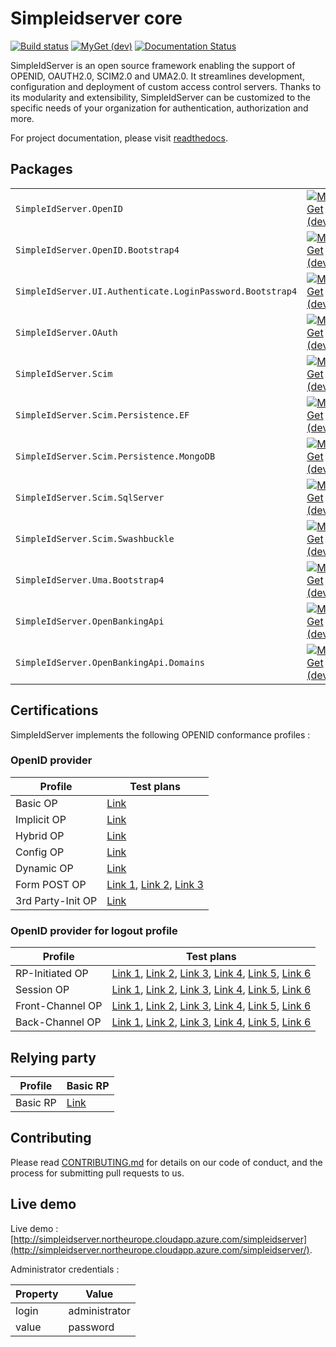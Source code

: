 # Simpleidserver core

[![Build status](https://ci.appveyor.com/api/projects/status/shtqlxhbda6gtdag?svg=true)](https://ci.appveyor.com/project/simpleidserver/simpleidserver)
[![MyGet (dev)](https://img.shields.io/myget/advance-ict/v/SimpleIdServer.OpenID.svg)](http://myget.org/gallery/advance-ict)
[![Documentation Status](https://readthedocs.org/projects/simpleidserver/badge/?version=latest)](https://simpleidserver.readthedocs.io/en/latest/)

SimpleIdServer is an open source framework enabling the support of OPENID, OAUTH2.0, SCIM2.0 and UMA2.0. It streamlines development, configuration and deployment of custom access control servers. 
Thanks to its modularity and extensibility, SimpleIdServer can be customized to the specific needs of your organization for authentication, authorization and more.

For project documentation, please visit [readthedocs](https://simpleidserver.readthedocs.io/en/latest/).

## Packages

|                         			 						|      																															  																					|																																								|																																								|
| --------------------------------------------------------- | ----------------------------------------------------------------------------------------------------------------------------------------------------------------------------------------------------------------- | ------------------------------------------------------------------------------------------------------------------------------------------------------------- | ------------------------------------------------------------------------------------------------------------------------------------------------------------- |
| `SimpleIdServer.OpenID` 			 						| [![MyGet (dev)](https://img.shields.io/myget/advance-ict/v/SimpleIdServer.OpenID.svg)](https://www.myget.org/feed/advance-ict/package/nuget/SimpleIdServer.OpenID)												| [![NuGet](https://img.shields.io/nuget/v/SimpleIdServer.OpenID.svg)](https://nuget.org/packages/SimpleIdServer.OpenID) 										| [![NuGet](https://img.shields.io/nuget/dt/SimpleIdServer.OpenID.svg)](https://nuget.org/packages/SimpleIdServer.OpenID) 										|
| `SimpleIdServer.OpenID.Bootstrap4` 						| [![MyGet (dev)](https://img.shields.io/myget/advance-ict/v/SimpleIdServer.OpenID.Bootstrap4.svg)](https://www.myget.org/feed/advance-ict/package/nuget/SimpleIdServer.OpenID.Bootstrap4)							| [![NuGet](https://img.shields.io/nuget/v/SimpleIdServer.OpenID.Bootstrap4.svg)](https://nuget.org/packages/SimpleIdServer.OpenID.Bootstrap4) 					| [![NuGet](https://img.shields.io/nuget/dt/SimpleIdServer.OpenID.Bootstrap4.svg)](https://nuget.org/packages/SimpleIdServer.OpenID.Bootstrap4) 				|
| `SimpleIdServer.UI.Authenticate.LoginPassword.Bootstrap4` | [![MyGet (dev)](https://img.shields.io/myget/advance-ict/v/SimpleIdServer.UI.Authenticate.LoginPassword.Bootstrap4.svg)](https://www.myget.org/feed/advance-ict/package/nuget/SimpleIdServer.OpenID.Bootstrap4)	| [![NuGet](https://img.shields.io/nuget/v/SimpleIdServer.OpenID.Bootstrap4.svg)](https://nuget.org/packages/SimpleIdServer.OpenID.Bootstrap4) 					| [![NuGet](https://img.shields.io/nuget/dt/SimpleIdServer.OpenID.Bootstrap4.svg)](https://nuget.org/packages/SimpleIdServer.OpenID.Bootstrap4) 				|
| `SimpleIdServer.OAuth`  			 						| [![MyGet (dev)](https://img.shields.io/myget/advance-ict/v/SimpleIdServer.OAuth.svg)](https://www.myget.org/feed/advance-ict/package/nuget/SimpleIdServer.OAuth) 													| [![NuGet](https://img.shields.io/nuget/v/SimpleIdServer.OAuth.svg)](https://nuget.org/packages/SimpleIdServer.OAuth) 											| [![NuGet](https://img.shields.io/nuget/dt/SimpleIdServer.OAuth.svg)](https://nuget.org/packages/SimpleIdServer.OAuth) 										|
| `SimpleIdServer.Scim`   			 						| [![MyGet (dev)](https://img.shields.io/myget/advance-ict/v/SimpleIdServer.Scim.svg)](https://www.myget.org/feed/advance-ict/package/nuget/SimpleIdServer.Scim) 													| [![NuGet](https://img.shields.io/nuget/v/SimpleIdServer.Scim.svg)](https://nuget.org/packages/SimpleIdServer.Scim) 											| [![NuGet](https://img.shields.io/nuget/dt/SimpleIdServer.Scim.svg)](https://nuget.org/packages/SimpleIdServer.Scim) 											|
| `SimpleIdServer.Scim.Persistence.EF`   		 			| [![MyGet (dev)](https://img.shields.io/myget/advance-ict/v/SimpleIdServer.Scim.Persistence.EF.svg)](https://www.myget.org/feed/advance-ict/package/nuget/SimpleIdServer.Scim.Persistence.EF) 						| [![NuGet](https://img.shields.io/nuget/v/SimpleIdServer.Scim.Persistence.EF.svg)](https://nuget.org/packages/SimpleIdServer.Scim.Persistence.EF) 				| [![NuGet](https://img.shields.io/nuget/dt/SimpleIdServer.Scim.Persistence.EF.svg)](https://nuget.org/packages/SimpleIdServer.Scim.Persistence.EF)				|
| `SimpleIdServer.Scim.Persistence.MongoDB`   				| [![MyGet (dev)](https://img.shields.io/myget/advance-ict/v/SimpleIdServer.Scim.Persistence.MongoDB.svg)](https://www.myget.org/feed/advance-ict/package/nuget/SimpleIdServer.Scim.Persistence.MongoDB) 			| [![NuGet](https://img.shields.io/nuget/v/SimpleIdServer.Scim.Persistence.MongoDB.svg)](https://nuget.org/packages/SimpleIdServer.Scim.Persistence.MongoDB) 	| [![NuGet](https://img.shields.io/nuget/dt/SimpleIdServer.Scim.Persistence.MongoDB.svg)](https://nuget.org/packages/SimpleIdServer.Scim.Persistence.MongoDB)	|
| `SimpleIdServer.Scim.SqlServer`			   				| [![MyGet (dev)](https://img.shields.io/myget/advance-ict/v/SimpleIdServer.Scim.SqlServer.svg)](https://www.myget.org/feed/advance-ict/package/nuget/SimpleIdServer.Scim.SqlServer) 								| [![NuGet](https://img.shields.io/nuget/v/SimpleIdServer.Scim.SqlServer.svg)](https://nuget.org/packages/SimpleIdServer.Scim.SqlServer) 						| [![NuGet](https://img.shields.io/nuget/dt/SimpleIdServer.Scim.SqlServer.svg)](https://nuget.org/packages/SimpleIdServer.Scim.SqlServer)						|
| `SimpleIdServer.Scim.Swashbuckle`			   				| [![MyGet (dev)](https://img.shields.io/myget/advance-ict/v/SimpleIdServer.Scim.Swashbuckle.svg)](https://www.myget.org/feed/advance-ict/package/nuget/SimpleIdServer.Scim.Swashbuckle) 							| [![NuGet](https://img.shields.io/nuget/v/SimpleIdServer.Scim.Swashbuckle.svg)](https://nuget.org/packages/SimpleIdServer.Scim.Swashbuckle) 					| [![NuGet](https://img.shields.io/nuget/dt/SimpleIdServer.Scim.Swashbuckle.svg)](https://nuget.org/packages/SimpleIdServer.Scim.Swashbuckle)					|
| `SimpleIdServer.Uma.Bootstrap4`   			 			| [![MyGet (dev)](https://img.shields.io/myget/advance-ict/v/SimpleIdServer.Uma.Bootstrap4.svg)](https://www.myget.org/feed/advance-ict/package/nuget/SimpleIdServer.Uma.Bootstrap4) 								| [![NuGet](https://img.shields.io/nuget/v/SimpleIdServer.Uma.Bootstrap4.svg)](https://nuget.org/packages/SimpleIdServer.Uma.Bootstrap4) 						| [![NuGet](https://img.shields.io/nuget/dt/SimpleIdServer.Uma.Bootstrap4.svg)](https://nuget.org/packages/SimpleIdServer.Uma.Bootstrap4)						|
| `SimpleIdServer.OpenBankingApi`							| [![MyGet (dev)](https://img.shields.io/myget/advance-ict/v/SimpleIdServer.OpenBankingApi.svg)](https://www.myget.org/feed/advance-ict/package/nuget/SimpleIdServer.OpenBankingApi) 								| [![NuGet](https://img.shields.io/nuget/v/SimpleIdServer.OpenBankingApi.svg)](https://nuget.org/packages/SimpleIdServer.OpenBankingApi) 						| [![NuGet](https://img.shields.io/nuget/dt/SimpleIdServer.OpenBankingApi.svg)](https://nuget.org/packages/SimpleIdServer.OpenBankingApi)						|
| `SimpleIdServer.OpenBankingApi.Domains`					| [![MyGet (dev)](https://img.shields.io/myget/advance-ict/v/SimpleIdServer.OpenBankingApi.Domains.svg)](https://www.myget.org/feed/advance-ict/package/nuget/SimpleIdServer.OpenBankingApi.Domains) 				| [![NuGet](https://img.shields.io/nuget/v/SimpleIdServer.OpenBankingApi.Domains.svg)](https://nuget.org/packages/SimpleIdServer.OpenBankingApi.Domains)		| [![NuGet](https://img.shields.io/nuget/dt/SimpleIdServer.OpenBankingApi.Domains.svg)](https://nuget.org/packages/SimpleIdServer.OpenBankingApi.Domains)		|

## Certifications

SimpleIdServer implements the following OPENID conformance profiles :

### OpenID provider

| Profile      	    | Test plans                                                                                                                                                                                                                                                                                     |
| ----------------- | ---------------------------------------------------------------------------------------------------------------------------------------------------------------------------------------------------------------------------------------------------------------------------------------------- |
| Basic OP     	    | [Link](https://www.certification.openid.net/plan-detail.html?plan=TcDgVIcSJLFHg&public=true)                                                                                                                                                                                                   |
| Implicit OP  	    | [Link](https://www.certification.openid.net/plan-detail.html?plan=ELzlUw0Ml4Cdi&public=true)                                                                                                                                                                                                   |
| Hybrid OP    	    | [Link](https://www.certification.openid.net/plan-detail.html?plan=hyaf2Ji4pt8c4&public=true)                                                                                                                                                                                                   |
| Config OP    	    | [Link](https://www.certification.openid.net/log-detail.html?log=eLluAN1FEGFibyC&public=true)                                                                                                                                                                                                   |
| Dynamic OP   	    | [Link](https://www.certification.openid.net/plan-detail.html?plan=rD0K7iYAcQBDV&public=true)                                                                                                                                                                                                   |
| Form POST OP   	| [Link 1](https://www.certification.openid.net/plan-detail.html?plan=TcDgVIcSJLFHg&public=true), [Link 2](https://www.certification.openid.net/plan-detail.html?plan=WyVmp1Gj6wJ9p&public=true), [Link 3](https://www.certification.openid.net/plan-detail.html?plan=VB4UtJystIKk8&public=true) |
| 3rd Party-Init OP | [Link](https://www.certification.openid.net/plan-detail.html?plan=HqBg2tU5qmAFB&public=true)                                                                                                                                                                                                   |

### OpenID provider for logout profile

| Profile          | Test plans 
| ---------------- | ---------------------------------------------------------------------------------------------------------------------------------------------------------------------------------------------------------------------------------------------------------------------------------------------------------------------------------------------------------------------------------------------------------------------------------------------------------------------------------------------------------------------------------------------------------------------------------------------- |
| RP-Initiated OP  | [Link 1](https://www.certification.openid.net/plan-detail.html?plan=q8zHjO7GKTm2p&public=true), [Link 2](https://www.certification.openid.net/plan-detail.html?plan=9QkOe3rah6OlB&public=true), [Link 3](https://www.certification.openid.net/plan-detail.html?plan=REeuGHwd7zF06&public=true), [Link 4](https://www.certification.openid.net/plan-detail.html?plan=rm5PmSjlmSyMG&public=true), [Link 5](https://www.certification.openid.net/plan-detail.html?plan=WaeVAkjkkgWMC&public=true), [Link 6](https://www.certification.openid.net/plan-detail.html?plan=7IdDirhsWnCow&public=true) |
| Session OP       | [Link 1](https://www.certification.openid.net/plan-detail.html?plan=XWUs8wUtnDHGN&public=true), [Link 2](https://www.certification.openid.net/plan-detail.html?plan=dw3T1LhVGlgYZ&public=true), [Link 3](https://www.certification.openid.net/plan-detail.html?plan=CWqM7njxqcvGT&public=true), [Link 4](https://www.certification.openid.net/plan-detail.html?plan=nNckls6a5qPwI&public=true), [Link 5](https://www.certification.openid.net/plan-detail.html?plan=lbLrObDfrX35q&public=true), [Link 6](https://www.certification.openid.net/plan-detail.html?plan=zXbSHGtiENBR9&public=true) |
| Front-Channel OP | [Link 1](https://www.certification.openid.net/plan-detail.html?plan=wPSm8i41v575p&public=true), [Link 2](https://www.certification.openid.net/plan-detail.html?plan=30Lm1qoPnXnCH&public=true), [Link 3](https://www.certification.openid.net/plan-detail.html?plan=CY8Rd3FB7eLKf&public=true), [Link 4](https://www.certification.openid.net/plan-detail.html?plan=QpZXQUeH9SkZs&public=true), [Link 5](https://www.certification.openid.net/plan-detail.html?plan=7aWSiQuoFx8VP&public=true), [Link 6](https://www.certification.openid.net/plan-detail.html?plan=vCnffkwiS15Uu&public=true) |
| Back-Channel OP  | [Link 1](https://www.certification.openid.net/plan-detail.html?plan=OgMuJOFfX5nF1&public=true), [Link 2](https://www.certification.openid.net/plan-detail.html?plan=eGxdR6kkXr6zN&public=true), [Link 3](https://www.certification.openid.net/plan-detail.html?plan=8W0uIHzbxRV0G&public=true), [Link 4](https://www.certification.openid.net/plan-detail.html?plan=MWNu5J29liR02&public=true), [Link 5](https://www.certification.openid.net/plan-detail.html?plan=OeyRVjGG440I4&public=true), [Link 6](https://www.certification.openid.net/plan-detail.html?plan=H3R0dC5VtPh1b&public=true) |

## Relying party

| Profile  | Basic RP |
| -------- | -------- |
| Basic RP | [Link]() |

## Contributing

Please read [CONTRIBUTING.md](CONTRIBUTING.md) for details on our code of conduct, and the process for submitting pull requests to us.

## Live demo

Live demo : [http://simpleidserver.northeurope.cloudapp.azure.com/simpleidserver](http://simpleidserver.northeurope.cloudapp.azure.com/simpleidserver/).

Administrator credentials :

| Property      |      Value      |
|---------------|-----------------|
| login         | administrator   |
| value         | password        |